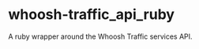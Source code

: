 whoosh-traffic_api_ruby
=======================

A ruby wrapper around the Whoosh Traffic services API.